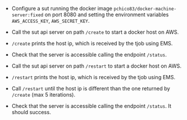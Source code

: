 * Configure a sut running the docker image `pchico83/docker-machine-server:fixed` on port 8080 and setting the environment variables `AWS_ACCESS_KEY`, `AWS_SECRET_KEY`.

* Call the sut api server on path `/create` to start a docker host on AWS.

* `/create` prints the host ip, which is received by the tjob using EMS.

* Check that the server is accessible calling the endpoint `/status`.

* Call the sut api server on path `/restart` to start a docker host on AWS.

* `/restart` prints the host ip, which is received by the tjob using EMS.

* Call `/restart` until the host ip is different than the one returned by `/create` (max 5 iterations).

* Check that the server is accessible calling the endpoint `/status`. It should success.

